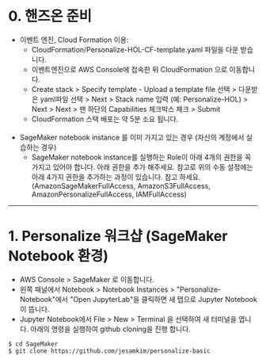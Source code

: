 # 0. 핸즈온 준비

- 이벤트 엔진, Cloud Formation 이용: 
    - CloudFormation/Personalize-HOL-CF-template.yaml 파일을 다운 받습니다.
    - 이벤트엔진으로 AWS Console에 접속한 뒤 CloudFormation 으로 이동합니다.
    - Create stack > Specify template - Upload a template file 선택 > 다운받은 yaml파일 선택 > Next > Stack name 입력 (예: Personalize-HOL) > Next > Next > 맨 하단의 Capabilities 체크박스 체크 > Submit
    - CloudFormation 스택 배포는 약 5분 소요 됩니다.
<br><br>
- SageMaker notebook instance 를 이미 가지고 있는 경우 (자신의 계정에서 실습하는 경우)
    - SageMaker notebook instance를 실행하는 Role이 아래 4개의 권한을 꼭 가지고 있어야 합니다. 아래 권한을 추가 해주세요. 참고로 위의 수동 설정에는 아래 4가지 권한을 추가하는 과정이 있습니다. 참고 하세요. (AmazonSageMakerFullAccess, AmazonS3FullAccess, AmazonPersonalizeFullAccess, IAMFullAccess)
    
---

# 1. Personalize 워크샵 (SageMaker Notebook 환경)

- AWS Console > SageMaker 로 이동합니다.
- 왼쪽 패널에서 Notebook > Notebook Instances > "Personalize-Notebook"에서 "Open JupyterLab"을 클릭하면 새 탭으로 Jupyter Notebook이 뜹니다.
- Jupyter Notebook에서 File > New > Terminal 을 선택하여 새 터미널을 엽니다. 아래의 명령을 실행하여 github cloning을 진행 합니다.

```
$ cd SageMaker
$ git clone https://github.com/jesamkim/personalize-basic
```
